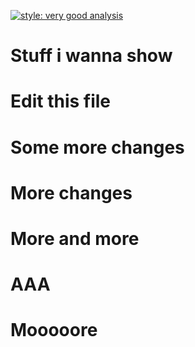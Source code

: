 [![style: very good analysis](https://img.shields.io/badge/style-very_good_analysis-B22C89.svg)](https://pub.dev/packages/very_good_analysis)

# Stuff i wanna show

# Edit this file

# Some more changes

# More changes

# More and more

# AAA


# Mooooore